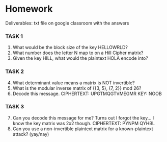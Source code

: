 # Homework
Deliverables: txt file on google classroom with the answers

### TASK 1
1. What would be the block size of the key HELLOWRLD?
2. What number does the letter N map to on a Hill Cipher matrix?
3. Given the key HILL, what would the plaintext HOLA encode into?

### TASK 2

4. What determinant value means a matrix is NOT invertible?
5. What is the modular inverse matrix of {{3, 5}, {7, 2}} mod 26?
6. Decode this message. CIPHERTEXT: UPGTMQGTVMEGMR KEY: NOOB 

### TASK 3

7. Can you decode this message for me? Turns out I forgot the key... I know the key matrix was 2x2 though. CIPHERTEXT: PYNPM QYHBL
8. Can you use a non-invertible plaintext matrix for a known-plaintext attack? (yay/nay)